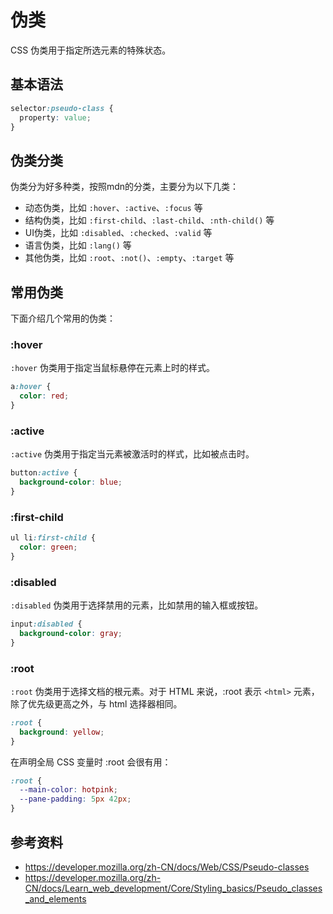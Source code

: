 # 伪类

CSS 伪类用于指定所选元素的特殊状态。

## 基本语法

```css
selector:pseudo-class {
  property: value;
}
```

## 伪类分类

伪类分为好多种类，按照mdn的分类，主要分为以下几类：

- 动态伪类，比如 `:hover`、`:active`、`:focus` 等
- 结构伪类，比如 `:first-child`、`:last-child`、`:nth-child()` 等
- UI伪类，比如 `:disabled`、`:checked`、`:valid` 等
- 语言伪类，比如 `:lang()` 等
- 其他伪类，比如 `:root`、`:not()`、`:empty`、`:target` 等

## 常用伪类

下面介绍几个常用的伪类：

### :hover

`:hover` 伪类用于指定当鼠标悬停在元素上时的样式。

```css
a:hover {
  color: red;
}
```

### :active

`:active` 伪类用于指定当元素被激活时的样式，比如被点击时。

```css
button:active {
  background-color: blue;
}
```

### :first-child

<!-- `:first-child` 伪类用于选择作为其父元素的第一个子元素的元素。 -->

```css
ul li:first-child {
  color: green;
}
```

### :disabled

`:disabled` 伪类用于选择禁用的元素，比如禁用的输入框或按钮。

```css
input:disabled {
  background-color: gray;
}
```

### :root

`:root` 伪类用于选择文档的根元素。对于 HTML 来说，:root 表示 `<html>` 元素，除了优先级更高之外，与 html 选择器相同。

```css
:root {
  background: yellow;
}
```

在声明全局 CSS 变量时 :root 会很有用：

```css
:root {
  --main-color: hotpink;
  --pane-padding: 5px 42px;
}
```

## 参考资料

- https://developer.mozilla.org/zh-CN/docs/Web/CSS/Pseudo-classes
- https://developer.mozilla.org/zh-CN/docs/Learn_web_development/Core/Styling_basics/Pseudo_classes_and_elements
